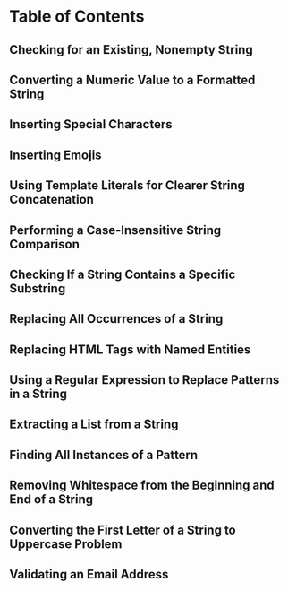 # Table of Contents

## Checking for an Existing, Nonempty String

## Converting a Numeric Value to a Formatted String

## Inserting Special Characters

## Inserting Emojis

## Using Template Literals for Clearer String Concatenation

## Performing a Case-Insensitive String Comparison

## Checking If a String Contains a Specific Substring

## Replacing All Occurrences of a String

## Replacing HTML Tags with Named Entities

## Using a Regular Expression to Replace Patterns in a String

## Extracting a List from a String

## Finding All Instances of a Pattern

## Removing Whitespace from the Beginning and End of a String

## Converting the First Letter of a String to Uppercase Problem

## Validating an Email Address

